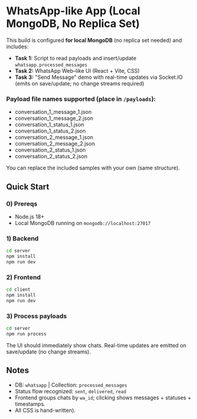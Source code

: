 # WhatsApp-like App (Local MongoDB, No Replica Set)

This build is configured **for local MongoDB** (no replica set needed) and includes:
- **Task 1:** Script to read payloads and insert/update `whatsapp.processed_messages`
- **Task 2:** WhatsApp Web–like UI (React + Vite, CSS)
- **Task 3:** "Send Message" demo with real-time updates via Socket.IO (emits on save/update; no change streams required)

### Payload file names supported (place in `/payloads`):
- conversation_1_message_1.json
- conversation_1_message_2.json
- conversation_1_status_1.json
- conversation_1_status_2.json
- conversation_2_message_1.json
- conversation_2_message_2.json
- conversation_2_status_1.json
- conversation_2_status_2.json

You can replace the included samples with your own (same structure).

## Quick Start

### 0) Prereqs
- Node.js 18+
- Local MongoDB running on `mongodb://localhost:27017`

### 1) Backend
```bash
cd server
npm install
npm run dev             
```

### 2) Frontend
```bash
cd client
npm install
npm run dev      
```

### 3) Process payloads
```bash
cd server
npm run process      
```
The UI should immediately show chats. Real-time updates are emitted on save/update (no change streams).

## Notes
- DB: `whatsapp` | Collection: `processed_messages`
- Status flow recognized: `sent`, `delivered`, `read`
- Frontend groups chats by `wa_id`; clicking shows messages + statuses + timestamps.
- All CSS is hand-written).
